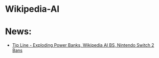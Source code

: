 # Wikipedia-AI
# News:
- [Tip Line - Exploding Power Banks, Wikipedia AI BS, Nintendo Switch 2 Bans](https://youtu.be/Ryyj00NMw7g)
